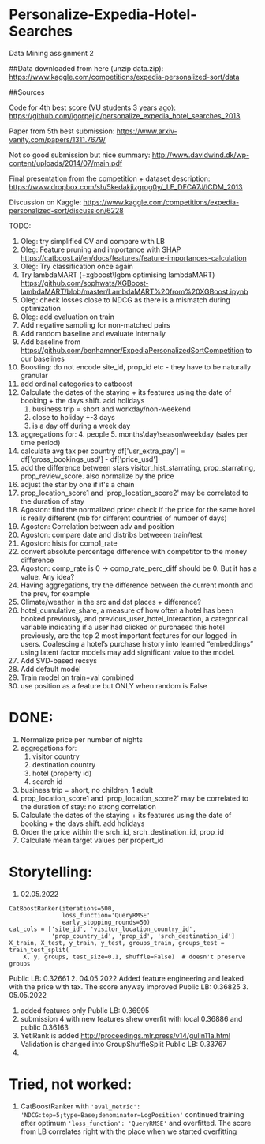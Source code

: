 # Personalize-Expedia-Hotel-Searches
 Data Mining assignment 2

##Data downloaded from here (unzip data.zip):
https://www.kaggle.com/competitions/expedia-personalized-sort/data


##Sources

Code for 4th best score (VU students 3 years ago):
https://github.com/igorpejic/personalize_expedia_hotel_searches_2013

Paper from 5th best submission:
https://www.arxiv-vanity.com/papers/1311.7679/


Not so good submission but nice summary:
http://www.davidwind.dk/wp-content/uploads/2014/07/main.pdf


Final presentation from the competition + dataset description:
https://www.dropbox.com/sh/5kedakjizgrog0y/_LE_DFCA7J/ICDM_2013


Discussion on Kaggle:
https://www.kaggle.com/competitions/expedia-personalized-sort/discussion/6228

TODO:
1. Oleg: try simplified CV and compare with LB
2. Oleg: Feature pruning and importance with SHAP https://catboost.ai/en/docs/features/feature-importances-calculation
3. Oleg: Try classification once again
4. Try lambdaMART (+xgboost\lgbm optimising lambdaMART) https://github.com/sophwats/XGBoost-lambdaMART/blob/master/LambdaMART%20from%20XGBoost.ipynb
5. Oleg: check losses close to NDCG as there is a mismatch during optimization
6. Oleg: add evaluation on train
7. Add negative sampling for non-matched pairs
8. Add random baseline and evaluate internally
9. Add baseline from https://github.com/benhamner/ExpediaPersonalizedSortCompetition to our baselines
10. Boosting: do not encode site_id, prop_id etc - they have to be naturally granular
11. add ordinal categories to catboost
12. Calculate the dates of the staying + its features using the date of booking + the days shift. add holidays
    1. business trip = short and workday/non-weekend
    2. close to holiday +-3 days
    3. is a day off during a week day
14. aggregations for:
    4. people
    5. months\day\season\weekday (sales per time period)
15. calculate avg tax per country df['usr_extra_pay'] = df['gross_bookings_usd'] - df['price_usd']
16. add the difference between stars visitor_hist_starrating, prop_starrating, prop_review_score. also normalize by the price
17. adjust the star by one if it's a chain
18. prop_location_score1 and 'prop_location_score2' may be correlated to the duration of stay
19. Agoston: find the normalized price: check if the price for the same hotel is really different (mb for different countries of number of days)
22. Agoston: Correlation between adv and position
23. Agoston: compare date and distribs betweeen train/test
25. Agoston: hists for comp1_rate
26. convert absolute percentage difference with competitor to the money difference
27. Agoston: comp_rate is 0 -> comp_rate_perc_diff should be 0. But it has a value. Any idea?
28. Having aggregations, try the difference between the current month and the prev, for example
29. Climate/weather in the src and dst places + difference?
30. hotel_cumulative_share, a measure of how often a hotel has been booked previously, and previous_user_hotel_interaction, a categorical variable indicating if a user had clicked or purchased this hotel previously, are the top 2 most important features for our logged-in users. Coalescing a hotel’s purchase history into learned “embeddings” using latent factor models may add significant value to the model.
31. Add SVD-based recsys
32. Add default model
33. Train model on train+val combined
34. use position as a feature but ONLY when random is False


# DONE:
1. Normalize price per number of nights
2. aggregations for:
    1. visitor country
    2. destination country 
    3. hotel (property id)
    4. search id
3. business trip = short, no children, 1 adult
4. prop_location_score1 and 'prop_location_score2' may be correlated to the duration of stay: no strong correlation
5. Calculate the dates of the staying + its features using the date of booking + the days shift. add holidays
20. Order the price within the srch_id, srch_destination_id, prop_id
21. Calculate mean target values per propert_id


# Storytelling:
1. 02.05.2022
```
CatBoostRanker(iterations=500, 
               loss_function='QueryRMSE'
               early_stopping_rounds=50)
cat_cols = ['site_id', 'visitor_location_country_id',
            'prop_country_id', 'prop_id', 'srch_destination_id']
X_train, X_test, y_train, y_test, groups_train, groups_test = train_test_split(
    X, y, groups, test_size=0.1, shuffle=False)  # doesn't preserve groups
```
Public LB: 0.32661
2. 04.05.2022
Added feature engineering and leaked with the price with tax. The score anyway improved
Public LB: 0.36825
3. 05.05.2022 
   1. added features only
   Public LB: 0.36995 
   2. submission 4 with new features shew overfit with local 0.36886 and public 0.36163
4. YetiRank is added http://proceedings.mlr.press/v14/gulin11a.html 
Validation is changed into GroupShuffleSplit
Public LB: 0.33767
5. 


# Tried, not worked:
1. CatBoostRanker with ```'eval_metric': 'NDCG:top=5;type=Base;denominator=LogPosition'``` continued training after optimum ```'loss_function': 'QueryRMSE'``` and overfitted. The score from LB correlates right with the place when we started overfitting 
